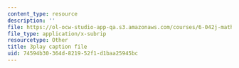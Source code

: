 ```yaml
---
content_type: resource
description: ''
file: https://ol-ocw-studio-app-qa.s3.amazonaws.com/courses/6-042j-mathematics-for-computer-science-spring-2015/74594b30364d821952f1d1baa25945bc_HZLKDC9OSaQ.srt
file_type: application/x-subrip
resourcetype: Other
title: 3play caption file
uid: 74594b30-364d-8219-52f1-d1baa25945bc
---
```

